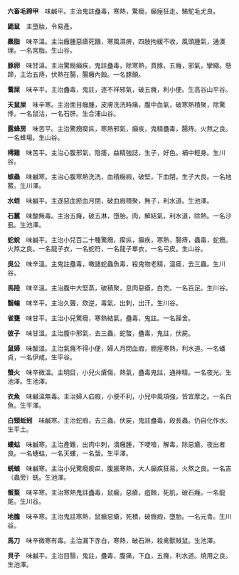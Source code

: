 **六畜毛蹄甲**　味鹹平。主治鬼註蠱毒，寒熱，驚癇，癲痓狂走。駱駝毛尤良。

**鼯鼠**　主墮胎，令易產。

**麋脂**　味辛溫。主治癰腫惡瘡死饑，寒風濕痹，四肢拘緩不收，風頭腫氣，通湊理。一名宮脂。生山谷。

**豚卵**　味甘溫。主治驚癇癲疾，鬼註蠱毒，除寒熱，賁豚，五癃，邪氣，攣縮。懸蹄，主治五痔，伏熱在腸，腸癰內蝕。一名豚顛。

**鷰屎**　味辛平。主治蠱毒，鬼註，逐不祥邪氣，破五癃，利小便。生高谷山平谷。

**天鼠屎**　味辛寒。主治面目癰腫，皮膚洗洗時痛，腹中血氣，破寒熱積聚，除驚悸。一名鼠沽，一名石肝。生合浦山谷。

**露蜂房**　味苦平。主治驚癇瘈疭，寒熱邪氣，癲疾，鬼精蠱毒，腸痔。火熬之良。一名蜂場。生山谷。

**樗雞**　味苦平。主治心腹邪氣，陰痿，益精強誌，生子，好色。補中輕身。生川谷。

**蟅蟲**　味鹹寒。主治心腹寒熱洗洗，血積癥瘕，破堅，下血閉，生子大良。一名地鱉。生川澤。

**水蛭**　味鹹平。主逐惡血瘀血月閉，破血瘕積聚，無子，利水道。生池澤。

**石蠶**　味酸無毒。主治五癃，破五淋，墮胎。肉，解結氣，利水道，除熱。一名沙虱。生池澤。

**蛇蛻**　味鹹平。主治小兒百二十種驚癇，瘈疭，癲疾，寒熱，腸痔，蟲毒，蛇癇。火熬之良。一名龍子衣，一名蛇符，一名龍子單衣，一名弓皮。生山谷。

**吳公**　味辛溫。主鬼註蠱毒，噉諸蛇蟲魚毒，殺鬼物老精，溫瘧，去三蟲。生川谷。

**馬陸**　味辛溫。主治腹中大堅蒸，破積聚，息肉惡瘡，白禿。一名百足。生川谷。

**翳螉**　味辛平。主治久聾，欬逆，毒氣，出刺，出汗。生川谷。

**雀甕**　味甘平。主治小兒驚癇，寒熱結氣，蠱毒，鬼註。一名躁舍。

**彼子**　味甘溫。主治腹中邪氣，去三蟲，蛇螫，蠱毒，鬼註，伏屍。

**鼠婦**　味酸溫。主治氣癃不得小便，婦人月閉血瘕，癇痓寒熱，利水道。一名蟠貞，一名伊咸。生平谷。

**螢火**　味辛微溫。主明目，小兒火瘡傷，熱氣，蠱毒鬼註，通神精。一名夜光。生池澤。生池澤。

**衣魚**　味鹹溫無毒。主治婦人疝瘕，小便不利，小兒中風項強，皆宜摩之。一名白魚。生平澤。

**白頸蚯蚓**　味鹹寒。主治蛇瘕，去三蟲，伏屍，鬼註蠱毒，殺長蟲。仍自化作水。生平土。

**螻蛄**　味鹹寒。主治產難，出肉中刺，潰癰腫，下哽噎，解毒，除惡瘡。夜出者良。一名蟪蛄，一名天螻，一名螜。生平澤。

**蜣蜋**　味鹹寒。主治小兒驚癇瘈疭，腹脹寒熱，大人癲疾狂易。火熬之良。一名吉（蟲旁）蜣。生池澤。

**螌蝥**　味辛寒。主治寒熱鬼註蠱毒，鼠瘺，惡瘡，疽蝕，死肌，破石癃。一名龍尾。生川谷。

**地膽**　味辛寒。主治鬼註寒熱，鼠瘺惡瘡，死積，破癥瘕，墮胎。一名元青。生川谷。

**馬刀**　味辛微寒有毒。主治漏下赤白，寒熱，破石淋，殺禽獸賊鼠。生池澤。

**貝子**　味鹹平。主治目翳，鬼註，蠱毒，腹痛，下血，五癃，利水道。燒用之良。生池澤。